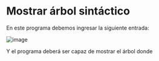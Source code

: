 # Mostrar árbol sintáctico

En este programa debemos ingresar la siguiente entrada: <br>

![image](https://user-images.githubusercontent.com/80979314/197575861-59f026ae-db33-4e55-9a8f-029a6867712c.png)


Y el programa deberá ser capaz de mostrar el árbol donde
